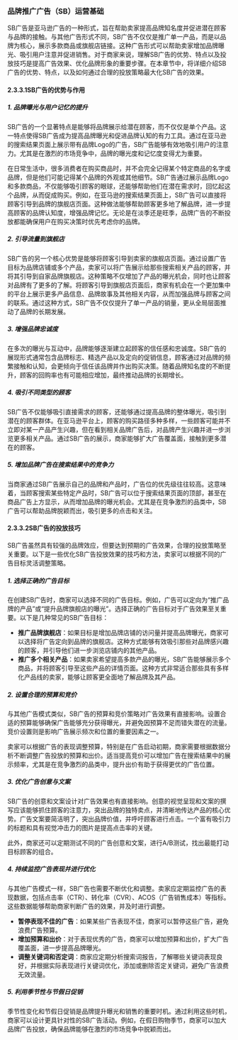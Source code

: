 ### 品牌推广广告（SB）运营基础

SB广告是亚马逊广告的一种形式，旨在帮助卖家提高品牌知名度并促进潜在顾客与品牌的接触。与其他广告形式不同，SB广告不仅仅是推广单一产品，而是以品牌为核心，展示多款商品或旗舰店链接。这种广告形式可以帮助卖家增加品牌曝光、吸引用户注意并促进销售。对于商家来说，理解SB广告的优势、特点以及投放技巧是提高广告效果、优化品牌形象的重要步骤。在本章节中，将详细介绍SB广告的优势、特点，以及如何通过合理的投放策略最大化SB广告的效果。

#### 2.3.3.1SB广告的优势与作用

##### 1. **品牌曝光与用户记忆的提升**

SB广告的一个显著特点是能够将品牌展示给潜在顾客，而不仅仅是单个产品。这一特点使得SB广告成为提高品牌曝光和促进品牌认知的有力工具。通过在亚马逊的搜索结果页面上展示带有品牌Logo的广告，SB广告能够有效地吸引用户的注意力。尤其是在激烈的市场竞争中，品牌的曝光度和记忆度变得尤为重要。

在日常生活中，很多消费者在购买商品时，并不会完全记得某个特定商品的名字或品牌，但是他们可能记得某个品牌的外观或其他细节。SB广告通过展示品牌Logo和多款商品，不仅能够吸引顾客的眼球，还能够帮助他们在潜在需求时，回忆起这个品牌，从而促成购买。例如，在亚马逊的搜索结果页面上，SB广告可以直接将顾客引导到品牌的旗舰店页面。这种做法能够帮助顾客更多地了解品牌，进一步提高顾客的品牌认知度，增强品牌记忆。无论是在淡季还是旺季，品牌广告的不断投放都能确保用户在购买决策时优先考虑你的品牌。

##### 2. **引导流量到旗舰店**

SB广告的另一个核心优势是能够将顾客引导到卖家的旗舰店页面。通过设置广告目标为品牌店铺或多个产品，卖家可以将广告展示给那些搜索相关产品的顾客，并将其引导到自家品牌旗舰店。这种策略不仅增加了产品的曝光机会，同时也让顾客对品牌有了更多的了解。将顾客引导到旗舰店页面后，商家有机会在一个更加集中的平台上展示更多产品信息、品牌故事及其他相关内容，从而加强品牌与顾客之间的联系。通过这种方式，SB广告不仅仅提升了单一产品的销量，更从全局层面推动了品牌的长期发展。

##### 3. **增强品牌忠诚度**

在多次的曝光与互动中，品牌能够逐渐建立起顾客的信任感和忠诚度。SB广告的展现形式通常包含品牌标志、精选产品以及定向的促销信息，顾客通过对品牌的频繁接触和认知，会更倾向于信任该品牌并作出购买决策。随着品牌知名度的不断提升，顾客的回购率也有可能相应增加，最终推动品牌的长期增长。

##### 4. **吸引不同类型的顾客**

SB广告不仅能够吸引直接需求的顾客，还能够通过提高品牌的整体曝光，吸引到潜在的顾客群体。在亚马逊平台上，顾客的购买路径多种多样，一些顾客可能并不立即对某一产品产生兴趣，但在看到相关品牌广告后，对品牌产生兴趣并进一步浏览更多相关产品。通过SB广告的展示，商家能够扩大广告覆盖面，接触到更多潜在的顾客。

##### 5. **增加品牌广告在搜索结果中的竞争力**

当商家通过SB广告展示自己的品牌和产品时，广告位的优先级往往较高。这意味着，当顾客搜索某些特定产品时，SB广告可以位于搜索结果页面的顶部，甚至在商品广告上方显示，从而增加品牌的曝光机会。尤其是在竞争激烈的品类中，SB广告可以帮助品牌脱颖而出，吸引更多的点击和关注。

#### 2.3.3.2SB广告的投放技巧

SB广告虽然具有较强的品牌效应，但要达到预期的广告效果，合理的投放策略至关重要。以下是一些优化SB广告投放效果的技巧和方法，卖家可以根据不同的广告目标灵活调整策略。

##### 1. **选择正确的广告目标**

在创建SB广告时，商家可以选择不同的广告目标。例如，广告可以定向为“推广品牌的产品”或“提升品牌旗舰店的曝光”。选择正确的广告目标对于广告效果至关重要。以下是几种常见的SB广告目标：

-   **推广品牌旗舰店**：如果目标是增加品牌店铺的访问量并提高品牌曝光，商家可以选择将广告定向到品牌的旗舰店。这种方式能够有效吸引那些对品牌感兴趣的顾客，并引导他们进一步浏览店铺内的其他产品。
-   **推广多个相关产品**：如果卖家希望提高多款产品的曝光，SB广告能够展示多个商品，并将顾客引导至这些产品的详情页面。这种方式非常适合那些具有多样化产品线的卖家，能够让顾客更全面地了解品牌及其产品。

##### 2. **设置合理的预算和竞价**

与其他广告模式类似，SB广告的预算和竞价策略对广告效果有直接影响。设置合适的预算能够确保广告能够充分获得曝光，并避免因预算不足而错失潜在的流量。竞价设置则是影响广告展示频次和位置的重要因素之一。

卖家可以根据广告的表现调整预算，特别是在广告启动初期，商家需要根据数据分析不断调整广告投放的预算和出价。适当提高竞价可以增加广告在搜索结果中的展示频率，尤其是在竞争激烈的品类中，提升出价有助于获得更优的广告位置。

##### 3. **优化广告创意与文案**

SB广告的创意和文案设计对广告效果也有直接影响。创意的视觉呈现和文案的撰写应该能够抓住顾客的注意力，突出品牌的独特卖点，并清晰地传达产品的核心优势。广告文案要简洁明了，突出品牌价值，并呼吁顾客进行点击。一个富有吸引力的标题和具有视觉冲击力的图片是提高点击率的关键。

此外，商家还可以定期测试不同的广告创意和文案，进行A/B测试，找出最能打动目标顾客的组合。

##### 4. **持续监控广告表现并进行优化**

与其他广告模式一样，SB广告也需要不断优化和调整。卖家应定期监控广告的表现数据，包括点击率（CTR）、转化率（CVR）、ACOS（广告销售成本）等指标。这些数据能够帮助商家判断广告的效果，并及时进行调整。

-   **暂停表现不佳的广告**：如果某些广告表现不佳，商家可以暂停这些广告，避免浪费广告预算。
-   **增加预算和出价**：对于表现优秀的广告，商家可以增加预算和出价，扩大广告覆盖面，进一步提高品牌曝光。
-   **调整关键词和否定词**：商家应定期分析搜索词报告，了解哪些关键词表现良好，并根据实际表现进行关键词优化，添加或删除否定关键词，避免广告浪费无效流量。

##### 5. **利用季节性与节假日促销**

季节性变化和节假日促销是品牌提升曝光和销售的重要时机。通过利用这些时机，商家可以设计更具针对性的SB广告活动。例如，在假日购物季节，商家可以加大品牌广告投放，确保品牌能够在激烈的市场竞争中脱颖而出。